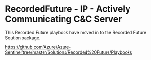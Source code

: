 # RecordedFuture - IP - Actively Communicating C&C Server
This Recorded Future playbook have moved in to the Recorded Future Soution package.

https://github.com/Azure/Azure-Sentinel/tree/master/Solutions/Recorded%20Future/Playbooks
